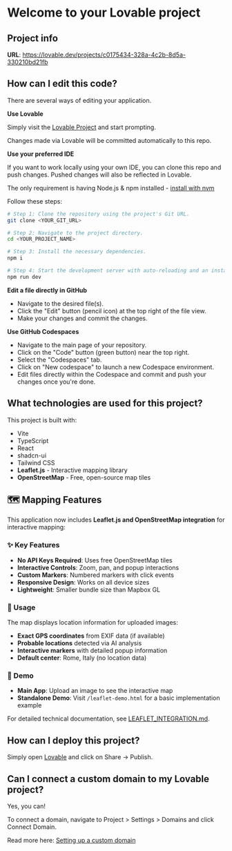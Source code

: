 # Welcome to your Lovable project

## Project info

**URL**: https://lovable.dev/projects/c0175434-328a-4c2b-8d5a-330210bd21fb

## How can I edit this code?

There are several ways of editing your application.

**Use Lovable**

Simply visit the [Lovable Project](https://lovable.dev/projects/c0175434-328a-4c2b-8d5a-330210bd21fb) and start prompting.

Changes made via Lovable will be committed automatically to this repo.

**Use your preferred IDE**

If you want to work locally using your own IDE, you can clone this repo and push changes. Pushed changes will also be reflected in Lovable.

The only requirement is having Node.js & npm installed - [install with nvm](https://github.com/nvm-sh/nvm#installing-and-updating)

Follow these steps:

```sh
# Step 1: Clone the repository using the project's Git URL.
git clone <YOUR_GIT_URL>

# Step 2: Navigate to the project directory.
cd <YOUR_PROJECT_NAME>

# Step 3: Install the necessary dependencies.
npm i

# Step 4: Start the development server with auto-reloading and an instant preview.
npm run dev
```

**Edit a file directly in GitHub**

- Navigate to the desired file(s).
- Click the "Edit" button (pencil icon) at the top right of the file view.
- Make your changes and commit the changes.

**Use GitHub Codespaces**

- Navigate to the main page of your repository.
- Click on the "Code" button (green button) near the top right.
- Select the "Codespaces" tab.
- Click on "New codespace" to launch a new Codespace environment.
- Edit files directly within the Codespace and commit and push your changes once you're done.

## What technologies are used for this project?

This project is built with:

- Vite
- TypeScript
- React
- shadcn-ui
- Tailwind CSS
- **Leaflet.js** - Interactive mapping library
- **OpenStreetMap** - Free, open-source map tiles

## 🗺️ Mapping Features

This application now includes **Leaflet.js and OpenStreetMap integration** for interactive mapping:

### ✨ Key Features
- **No API Keys Required**: Uses free OpenStreetMap tiles
- **Interactive Controls**: Zoom, pan, and popup interactions  
- **Custom Markers**: Numbered markers with click events
- **Responsive Design**: Works on all device sizes
- **Lightweight**: Smaller bundle size than Mapbox GL

### 📍 Usage
The map displays location information for uploaded images:
- **Exact GPS coordinates** from EXIF data (if available)
- **Probable locations** detected via AI analysis
- **Interactive markers** with detailed popup information
- **Default center**: Rome, Italy (no location data)

### 🎯 Demo
- **Main App**: Upload an image to see the interactive map
- **Standalone Demo**: Visit `/leaflet-demo.html` for a basic implementation example

For detailed technical documentation, see [LEAFLET_INTEGRATION.md](./LEAFLET_INTEGRATION.md).

## How can I deploy this project?

Simply open [Lovable](https://lovable.dev/projects/c0175434-328a-4c2b-8d5a-330210bd21fb) and click on Share -> Publish.

## Can I connect a custom domain to my Lovable project?

Yes, you can!

To connect a domain, navigate to Project > Settings > Domains and click Connect Domain.

Read more here: [Setting up a custom domain](https://docs.lovable.dev/tips-tricks/custom-domain#step-by-step-guide)
